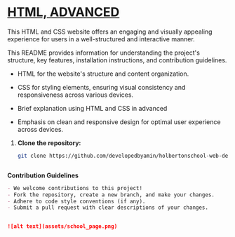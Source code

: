 # [HTML, ADVANCED](https://your-website.link)


This HTML and CSS website offers an engaging and visually appealing experience for users in a well-structured and interactive manner.

This README provides information for understanding the project's structure, key features, installation instructions, and contribution guidelines.

- HTML for the website's structure and content organization.
- CSS for styling elements, ensuring visual consistency and responsiveness across various devices.

- Brief explanation using HTML and CSS in advanced
- Emphasis on clean and responsive design for optimal user experience across devices.

1. **Clone the repository:**
   ```bash
   git clone https://github.com/developedbyamin/holbertonschool-web-development.git



**Contribution Guidelines**

```markdown
- We welcome contributions to this project!
- Fork the repository, create a new branch, and make your changes.
- Adhere to code style conventions (if any).
- Submit a pull request with clear descriptions of your changes.


![alt text](assets/school_page.png)
